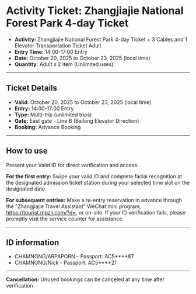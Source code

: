 # Activity Ticket: Zhangjiajie National Forest Park 4-day Ticket

- **Activity:** Zhangjiajie National Forest Park 4-day Ticket + 3 Cables and 1 Elevator Transportation Ticket Adult
- **Entry Time:** 14:00-17:00 Entry
- **Date:** October 20, 2025 to October 23, 2025 (local time)
- **Quantity:** Adult x 2 item (Unlimited uses)

---

## Ticket Details

- **Valid:** October 20, 2025 to October 23, 2025 (local time)
- **Entry:** 14:00-17:00 Entry
- **Type:** Multi-trip (unlimited trips)
- **Gate:** East gate - Line B (Bailong Elevator Direction)
- **Booking:** Advance Booking

---

## How to use

Present your Valid ID for direct verification and access.

**For the first entry:** Swipe your valid ID and complete facial recognition at the designated admission ticket station during your selected time slot on the designated date.

**For subsequent entries:** Make a re-entry reservation in advance through the "Zhangjiajie Travel Assistant" WeChat mini program, https://tourist.mpzjj.com/?d=, or on-site. If your ID verification fails, please promptly visit the service counter for assistance.

---

## ID information

- CHAMNONG/ARPAPORN - Passport: AC5****87
- CHAMNONG/Nick - Passport: AC5****21

---

**Cancellation:** Unused bookings can be canceled at any time after verification

